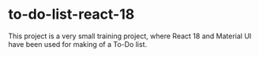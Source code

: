 # to-do-list-react-18
This project is a very small training project, where React 18 and Material UI have been used for making of a To-Do list.

